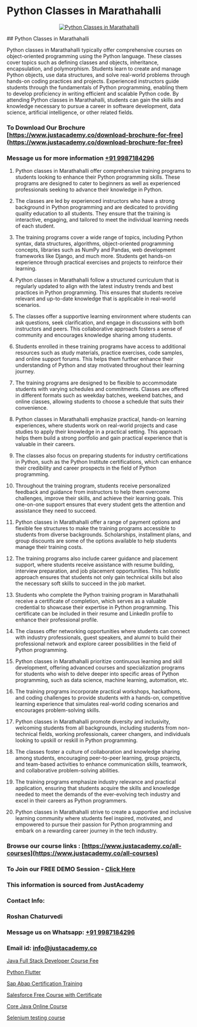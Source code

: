 # Python Classes in Marathahalli

<p align="center">
  <a href="https://justacademy.co/course-detail/python-training">
    <img src="https://justacademy.co/storage2/course_image/1709713400_course_image.webp" alt="Python Classes in Marathahalli">
  </a>
</p>
## Python Classes in Marathahalli

Python classes in Marathahalli typically offer comprehensive courses on object-oriented programming using the Python language. These classes cover topics such as defining classes and objects, inheritance, encapsulation, and polymorphism. Students learn to create and manage Python objects, use data structures, and solve real-world problems through hands-on coding practices and projects. Experienced instructors guide students through the fundamentals of Python programming, enabling them to develop proficiency in writing efficient and scalable Python code. By attending Python classes in Marathahalli, students can gain the skills and knowledge necessary to pursue a career in software development, data science, artificial intelligence, or other related fields.
### To Download Our Brochure [https://www.justacademy.co/download-brochure-for-free](https://www.justacademy.co/download-brochure-for-free)
### Message us for more information [+91 9987184296](https://api.whatsapp.com/send?phone=919987184296)
1) Python classes in Marathahalli offer comprehensive training programs to students looking to enhance their Python programming skills. These programs are designed to cater to beginners as well as experienced professionals seeking to advance their knowledge in Python.

2) The classes are led by experienced instructors who have a strong background in Python programming and are dedicated to providing quality education to all students. They ensure that the training is interactive, engaging, and tailored to meet the individual learning needs of each student.

3) The training programs cover a wide range of topics, including Python syntax, data structures, algorithms, object-oriented programming concepts, libraries such as NumPy and Pandas, web development frameworks like Django, and much more. Students get hands-on experience through practical exercises and projects to reinforce their learning.

4) Python classes in Marathahalli follow a structured curriculum that is regularly updated to align with the latest industry trends and best practices in Python programming. This ensures that students receive relevant and up-to-date knowledge that is applicable in real-world scenarios.

5) The classes offer a supportive learning environment where students can ask questions, seek clarification, and engage in discussions with both instructors and peers. This collaborative approach fosters a sense of community and encourages knowledge sharing among students.

6) Students enrolled in these training programs have access to additional resources such as study materials, practice exercises, code samples, and online support forums. This helps them further enhance their understanding of Python and stay motivated throughout their learning journey.

7) The training programs are designed to be flexible to accommodate students with varying schedules and commitments. Classes are offered in different formats such as weekday batches, weekend batches, and online classes, allowing students to choose a schedule that suits their convenience.

8) Python classes in Marathahalli emphasize practical, hands-on learning experiences, where students work on real-world projects and case studies to apply their knowledge in a practical setting. This approach helps them build a strong portfolio and gain practical experience that is valuable in their careers.

9) The classes also focus on preparing students for industry certifications in Python, such as the Python Institute certifications, which can enhance their credibility and career prospects in the field of Python programming.

10) Throughout the training program, students receive personalized feedback and guidance from instructors to help them overcome challenges, improve their skills, and achieve their learning goals. This one-on-one support ensures that every student gets the attention and assistance they need to succeed.

11) Python classes in Marathahalli offer a range of payment options and flexible fee structures to make the training programs accessible to students from diverse backgrounds. Scholarships, installment plans, and group discounts are some of the options available to help students manage their training costs.

12) The training programs also include career guidance and placement support, where students receive assistance with resume building, interview preparation, and job placement opportunities. This holistic approach ensures that students not only gain technical skills but also the necessary soft skills to succeed in the job market.

13) Students who complete the Python training program in Marathahalli receive a certificate of completion, which serves as a valuable credential to showcase their expertise in Python programming. This certificate can be included in their resume and LinkedIn profile to enhance their professional profile.

14) The classes offer networking opportunities where students can connect with industry professionals, guest speakers, and alumni to build their professional network and explore career possibilities in the field of Python programming.

15) Python classes in Marathahalli prioritize continuous learning and skill development, offering advanced courses and specialization programs for students who wish to delve deeper into specific areas of Python programming, such as data science, machine learning, automation, etc.

16) The training programs incorporate practical workshops, hackathons, and coding challenges to provide students with a hands-on, competitive learning experience that simulates real-world coding scenarios and encourages problem-solving skills.

17) Python classes in Marathahalli promote diversity and inclusivity, welcoming students from all backgrounds, including students from non-technical fields, working professionals, career changers, and individuals looking to upskill or reskill in Python programming.

18) The classes foster a culture of collaboration and knowledge sharing among students, encouraging peer-to-peer learning, group projects, and team-based activities to enhance communication skills, teamwork, and collaborative problem-solving abilities.

19) The training programs emphasize industry relevance and practical application, ensuring that students acquire the skills and knowledge needed to meet the demands of the ever-evolving tech industry and excel in their careers as Python programmers.

20) Python classes in Marathahalli strive to create a supportive and inclusive learning community where students feel inspired, motivated, and empowered to pursue their passion for Python programming and embark on a rewarding career journey in the tech industry.

### Browse our course links : [https://www.justacademy.co/all-courses](https://www.justacademy.co/all-courses) 
### To Join our FREE DEMO Session - [Click Here](https://www.justacademy.co/register-for-course-demo)


### This information is sourced from JustAcademy
### Contact Info:
### Roshan Chaturvedi
### Message us on Whatsapp: [+91 9987184296](https://api.whatsapp.com/send?phone=919987184296)
### Email id: [info@justacademy.co](mailto:info@justacademy.co)
                
[Java Full Stack Developer Course Fee](https://www.linkedin.com/pulse/java-full-stack-developer-course-fee-justacademy-jaipur-x34me/)

[Python Flutter](https://www.linkedin.com/pulse/python-flutter-justacademy-hyderabad-o4jpc/)

[Sap Abap Certification Training](https://medium.com/@namusn/sap-abap-certification-training-00f93d275acb)

[Salesforce Free Course with Certificate](https://medium.com/@mistersumit961/salesforce-free-course-with-certificate-1d47265ded7f)

[Core Java Online Course](https://justacademyin.github.io/justacademy/core-java-online-course)

[Selenium testing course](https://justacademyin.github.io/justacademy/selenium-testing-course)

